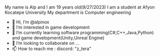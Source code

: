 My name is Alp and I am 19 years old(9/27/2023)
I am a student at Afyon Kocatepe University
My department is Computer engineering


- 👋 Hi, I’m @alpinox
- 👀 I’m interested in game development
- 🌱 I’m currently learning software programming(C#,C++,Java,Python) and game development(Unity,Unreal Engine)
- 💞️ I’m looking to collaborate on ...
- 📫 How to reach me : discord: "z_tera"


<!---
alpinox/alpinox is a ✨ special ✨ repository because its `README.md` (this file) appears on your GitHub profile.
You can click the Preview link to take a look at your changes.
--->
